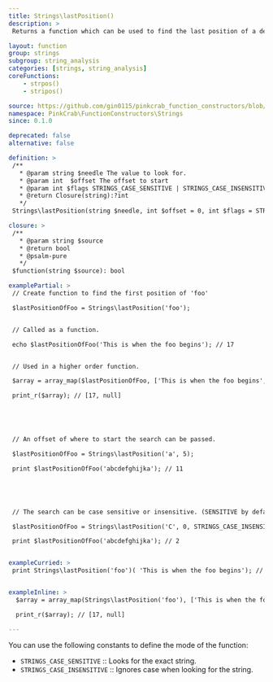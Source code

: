 ```yaml
---
title: Strings\lastPosition()
description: >
 Returns a function which can be used to find the last position of a defined sub string. The created function can then reused over any string, or used as part of a Higher Order Function such as array_filter().

layout: function
group: strings
subgroup: string_analysis
categories: [strings, string_analysis]
coreFunctions: 
    - strpos()
    - stripos()

source: https://github.com/gin0115/pinkcrab_function_constructors/blob/master/src/strings.php#L613
namespace: PinkCrab\FunctionConstructors\Strings
since: 0.1.0

deprecated: false
alternative: false

definition: >
 /**
   * @param string $needle The value to look for.
   * @param int  $offset The offset to start
   * @param int $flags STRINGS_CASE_SENSITIVE | STRINGS_CASE_INSENSITIVE
   * @return Closure(string):?int
   */
 Strings\lastPosition(string $needle, int $offset = 0, int $flags = STRINGS_CASE_SENSITIVE): Closure

closure: >
 /**
   * @param string $source
   * @return bool
   * @psalm-pure
   */ 
 $function(string $source): bool

examplePartial: >
 // Create function to find the first position of 'foo'

 $lastPositionOfFoo = Strings\lastPosition('foo');


 // Called as a function.

 echo $lastPositionOfFoo('This is when the foo begins'); // 17


 // Used in a higher order function.

 $array = array_map($lastPositionOfFoo, ['This is when the foo begins', 'not foo']);

 print_r($array); // [17, null]




 
 // An offset of where to start the search can be passed.

 $lastPositionOfFoo = Strings\lastPosition('a', 5);

 print $lastPositionOfFoo('abcdefghijka'); // 11





 // The search can be case sensitive or insensitive. (SENSITIVE by default)

 $lastPositionOfFoo = Strings\lastPosition('C', 0, STRINGS_CASE_INSENSITIVE);

 print $lastPositionOfFoo('abcdefghijka'); // 2


exampleCurried: >
 print Strings\lastPosition('foo')( 'This is when the foo begins'); // 17


exampleInline: >
  $array = array_map(Strings\lastPosition('foo'), ['This is when the foo begins', 'not foo']);

  print_r($array); // [17, null]

---
```


You can use the following constants to define the mode of the function:


- <code class="inline">STRINGS_CASE_SENSITIVE</code> :: Looks for the exact string.
- <code class="inline">STRINGS_CASE_INSENSITIVE</code> :: Ignores case when looking for the string.